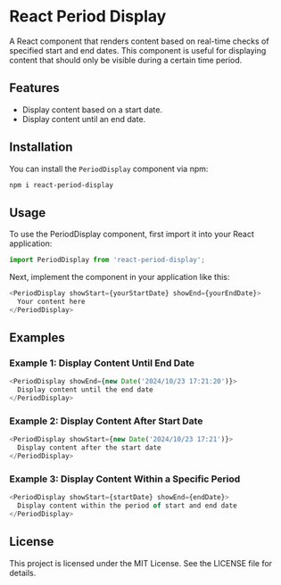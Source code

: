 # React Period Display

A React component that renders content based on real-time checks of specified start and end dates. This component is useful for displaying content that should only be visible during a certain time period.

## Features

- Display content based on a start date.
- Display content until an end date.

## Installation
You can install the `PeriodDisplay` component via npm:

```bash
npm i react-period-display
```

## Usage
To use the PeriodDisplay component, first import it into your React application:

```js
import PeriodDisplay from 'react-period-display';
```

Next, implement the component in your application like this:

```js
<PeriodDisplay showStart={yourStartDate} showEnd={yourEndDate}>
  Your content here
</PeriodDisplay>
```

## Examples

### Example 1: Display Content Until End Date

```js
<PeriodDisplay showEnd={new Date('2024/10/23 17:21:20')}>
  Display content until the end date 
</PeriodDisplay>
```

### Example 2: Display Content After Start Date

```js
<PeriodDisplay showStart={new Date('2024/10/23 17:21')}>
  Display content after the start date
</PeriodDisplay>
```

### Example 3: Display Content Within a Specific Period

```js
<PeriodDisplay showStart={startDate} showEnd={endDate}>
  Display content within the period of start and end date
</PeriodDisplay>
```

## License

This project is licensed under the MIT License. See the LICENSE file for details.

